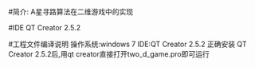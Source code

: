 #简介:
A星寻路算法在二维游戏中的实现

#IDE
QT Creator 2.5.2

#工程文件编译说明
操作系统:windows 7
IDE:QT Creator 2.5.2
正确安装 QT Creator 2.5.2后,用qt creator直接打开two_d_game.pro即可运行
